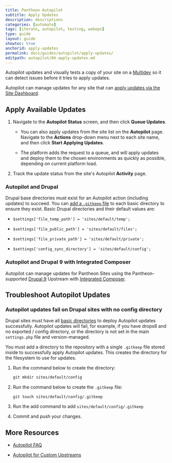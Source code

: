```yaml
---
title: Pantheon Autopilot
subtitle: Apply Updates
description: descriptions
categories: [automate]
tags: [iterate, autopilot, testing, webops]
type: guide
layout: guide
showtoc: true
anchorid: apply-updates
permalink: docs/guides/autopilot/apply-updates/
editpath: autopilot/04-apply-updates.md
---
```


Autopilot updates and visually tests a copy of your site on a [Multidev](/guides/multidev) so it can detect issues before it tries to apply updates.

Autopilot can manage updates for any site that can [apply updates via the Site Dashboard](/core-updates#apply-upstream-updates-via-the-site-dashboard).

## Apply Available Updates

1. Navigate to the **Autopilot Status** screen, and then click **Queue Updates**.

    - You can also apply updates from the site list on the **<i className="fa fa-robot"></i> Autopilot** page. Navigate to the **Actions** <i className="fa fa-chevron-down fa-w-14"></i> drop-down menu next to each site name, and then click **Start Applying Updates**.

    - The platform adds the request to a queue, and will apply updates and deploy them to the chosen environments as quickly as possible, depending on current platform load.

1. Track the update status from the site's Autopilot **Activity** page.

### Autopilot and Drupal

Drupal base directories must exist for an Autopilot action (including updates) to succeed. You can [add a `.gitkeep` file](#autopilot-updates-fail-on-drupal-sites-with-no-config-directory) to each basic directory to ensure they exist. Basic Drupal directories and their default values are:

- `$settings['file_temp_path'] = 'sites/default/temp';`   

- `$settings['file_public_path'] = 'sites/default/files';`

- `$settings['file_private_path'] = 'sites/default/private';`

- `$settings['config_sync_directory'] = 'sites/default/config';`

### Autopilot and Drupal 9 with Integrated Composer

Autopilot can manage updates for Pantheon Sites using the Pantheon-supported [Drupal 9](/drupal-9) Upstream with [Integrated Composer](/guides/integrated-composer).

## Troubleshoot Autopilot Updates 

### Autopilot updates fail on Drupal sites with no config directory

Drupal sites must have all [basic directories](#autopilot-and-drupal) to deploy Autopilot updates successfully. Autopilot updates will fail, for example, if you have drops8 and no exported / config directory, or the directory is not set in the main `settings.php` file and version-managed. 

You must add a directory to the repository with a single `.gitkeep` file stored inside to successfully apply Autopilot updates. This creates the directory for the filesystem to use for updates. 

1. Run the command below to create the directory:

    ```bash{promptUser: user}
    git mkdir sites/default/config 
    ```

1. Run the command below to create the `.gitkeep` ﬁle:

    ```bash{promptUser: user}
    git touch sites/default/config/.gitkeep 
    ```
 
1. Run the add command to add `sites/default/config/.gitkeep` 

1. Commit and push your changes.

## More Resources

- [Autopilot FAQ](/guides/autopilot/autopilot-faq/)

- [Autopilot for Custom Upstreams](/guides/autopilot-custom-upstream)